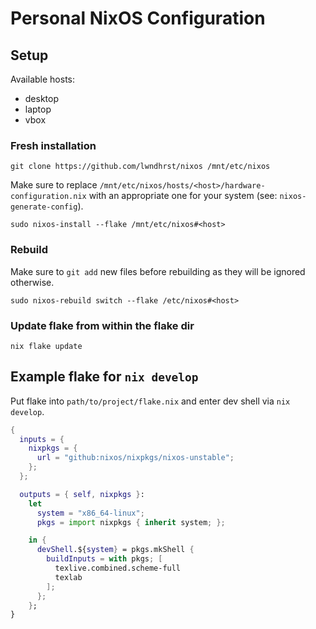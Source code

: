 # Personal NixOS Configuration



## Setup

Available hosts:
- desktop
- laptop
- vbox



### Fresh installation

```
git clone https://github.com/lwndhrst/nixos /mnt/etc/nixos
```

Make sure to replace `/mnt/etc/nixos/hosts/<host>/hardware-configuration.nix` with an appropriate one for your system (see: `nixos-generate-config`).

```
sudo nixos-install --flake /mnt/etc/nixos#<host>
```



### Rebuild

Make sure to `git add` new files before rebuilding as they will be ignored otherwise.

```
sudo nixos-rebuild switch --flake /etc/nixos#<host>
```



### Update flake from within the flake dir

```
nix flake update
```



## Example flake for `nix develop`

Put flake into `path/to/project/flake.nix` and enter dev shell via `nix develop`.

```nix
{
  inputs = {
    nixpkgs = {
      url = "github:nixos/nixpkgs/nixos-unstable";
    };
  };

  outputs = { self, nixpkgs }:
    let
      system = "x86_64-linux";
      pkgs = import nixpkgs { inherit system; };

    in {
      devShell.${system} = pkgs.mkShell {
        buildInputs = with pkgs; [
          texlive.combined.scheme-full
          texlab
        ];
      };
    };
}
```
